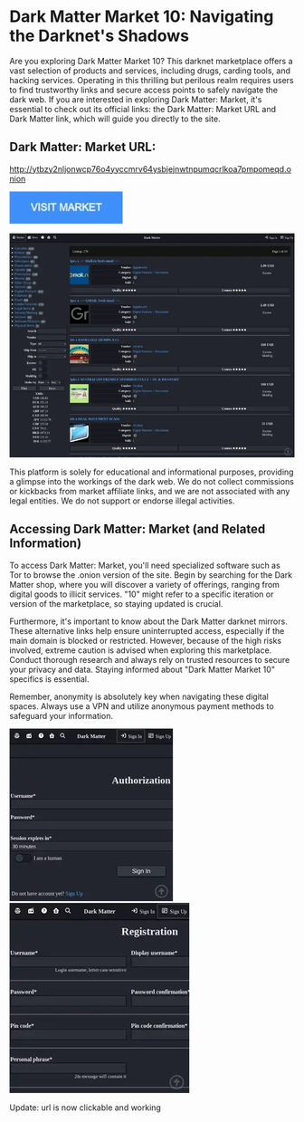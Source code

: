 # Dark Matter Market 10: Navigating the Darknet's Shadows

Are you exploring Dark Matter Market 10? This darknet marketplace offers a vast selection of products and services, including drugs, carding tools, and hacking services. Operating in this thrilling but perilous realm requires users to find trustworthy links and secure access points to safely navigate the dark web. If you are interested in exploring Dark Matter: Market, it's essential to check out its official links: the Dark Matter: Market URL and Dark Matter link, which will guide you directly to the site.

## Dark Matter: Market URL:

http://ytbzy2nljonwcp76o4yyccmrv64ysbjejnwtnpumqcrlkoa7pmpomeqd.onion

[<img src="/backup/sketch.webp" width="200">](http://ytbzy2nljonwcp76o4yyccmrv64ysbjejnwtnpumqcrlkoa7pmpomeqd.onion)

<a href="http://ytbzy2nljonwcp76o4yyccmrv64ysbjejnwtnpumqcrlkoa7pmpomeqd.onion"><img src="/backup/home.webp" alt="image" style="max-width: 100%;"><a>

This platform is solely for educational and informational purposes, providing a glimpse into the workings of the dark web. We do not collect commissions or kickbacks from market affiliate links, and we are not associated with any legal entities. We do not support or endorse illegal activities.

## Accessing Dark Matter: Market (and Related Information)

To access Dark Matter: Market, you'll need specialized software such as Tor to browse the .onion version of the site. Begin by searching for the Dark Matter shop, where you will discover a variety of offerings, ranging from digital goods to illicit services. "10" might refer to a specific iteration or version of the marketplace, so staying updated is crucial.

Furthermore, it's important to know about the Dark Matter darknet mirrors. These alternative links help ensure uninterrupted access, especially if the main domain is blocked or restricted. However, because of the high risks involved, extreme caution is advised when exploring this marketplace. Conduct thorough research and always rely on trusted resources to secure your privacy and data. Staying informed about "Dark Matter Market 10" specifics is essential.

Remember, anonymity is absolutely key when navigating these digital spaces. Always use a VPN and utilize anonymous payment methods to safeguard your information.

<a href="http://ytbzy2nljonwcp76o4yyccmrv64ysbjejnwtnpumqcrlkoa7pmpomeqd.onion"><img src="/backup/theme.webp" alt="image" style="max-width: 100%;"><a>  <a href="http://ytbzy2nljonwcp76o4yyccmrv64ysbjejnwtnpumqcrlkoa7pmpomeqd.onion"><img src="/backup/scroll.webp" alt="image" style="max-width: 100%;"><a>



Update: url is now clickable and working